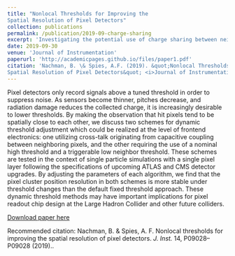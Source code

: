 ```yaml
---
title: "Nonlocal Thresholds for Improving the
Spatial Resolution of Pixel Detectors"
collection: publications
permalink: /publication/2019-09-charge-sharing
excerpt: 'Investigating the potential use of charge sharing between neighboring pixels in HEP sensors to increase resolution and radiation hardness.'
date: 2019-09-30
venue: 'Journal of Instrumentation'
paperurl: 'http://academicpages.github.io/files/paper1.pdf'
citation: 'Nachman, B. \& Spies, A.F. (2019). &quot;Nonlocal Thresholds for Improving the
Spatial Resolution of Pixel Detectors&quot; <i>Journal of Instrumentation</i>. 14(1).'
---
```

Pixel detectors only record signals above a tuned threshold in order to suppress noise. As sensors become thinner, pitches decrease, and radiation damage reduces the collected charge, it is increasingly desirable to lower thresholds. By making the observation that hit pixels tend to be spatially close to each other, we discuss two schemes for dynamic threshold adjustment which could be realized at the level of frontend electronics: one utilizing cross-talk originating from capacitive coupling between neighboring pixels, and the other requiring the use of a nominal high threshold and a triggerable low neighbor threshold. These schemes are tested in the context of single particle simulations with a single pixel layer following the specifications of upcoming ATLAS and CMS detector upgrades. By adjusting the parameters of each algorithm, we find that the pixel cluster position resolution in both schemes is more stable under threshold changes than the default fixed threshold approach. These dynamic threshold methods may have important implications for pixel readout chip design at the Large Hadron Collider and other future colliders.

[Download paper here](https://iopscience.iop.org/article/10.1088/1748-0221/14/09/P09028/pdf)

Recommended citation: Nachman, B. & Spies, A. F. Nonlocal thresholds for improving the spatial resolution of pixel detectors. <i>J. Inst.</i> 14, P09028–P09028 (2019)..